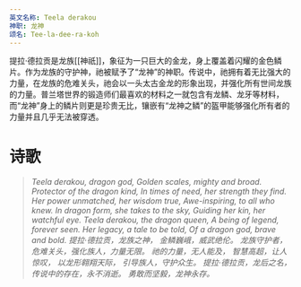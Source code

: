 ```yaml
---
英文名称: Teela derakou
神职: 龙神
颂名: Tee-la-dee-ra-koh
---
```

提拉·德拉贡是龙族[[神祇]]，象征为一只巨大的金龙，身上覆盖着闪耀的金色鳞片。作为龙族的守护神，祂被赋予了“龙神”的神职。传说中，祂拥有着无比强大的力量，在龙族的危难关头，祂会以一头太古金龙的形象出现，并强化所有世间龙族的力量。普兰塔世界的锻造师们最喜欢的材料之一就包含有龙鳞、龙牙等材料，而“龙神”身上的鳞片则更是珍贵无比，镶嵌有“龙神之鳞”的盔甲能够强化所有者的力量并且几乎无法被穿透。

# 诗歌
> *Teela derakou, dragon god,* 
> *Golden scales, mighty and broad.* 
> *Protector of the dragon kind,* 
> *In times of need, her strength they find.* 
> *Her power unmatched, her wisdom true,* 
> *Awe-inspiring, to all who knew.* 
> *In dragon form, she takes to the sky,* 
> *Guiding her kin, her watchful eye.* 
> *Teela derakou, the dragon queen,* 
> *A being of legend, forever seen.* 
> *Her legacy, a tale to be told,* 
> *Of a dragon god, brave and bold.* 
> *提拉·德拉贡，龙族之神，* 
> *金鳞巍峨，威武绝伦。* 
> *龙族守护者，* 
> *危难关头，强化族人，力量无限。* 
> *祂的力量，无人能及，*
> *智慧高超，让人惊叹，*
> *以龙形翱翔天际，* 
> *引导族人，守护众生。* 
> *提拉·德拉贡，龙后之名，* 
> *传说中的存在，永不消逝。* 
> *勇敢而坚毅，龙神永存。*